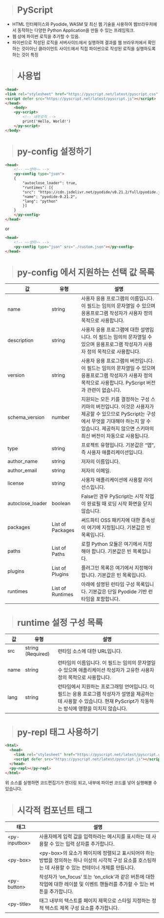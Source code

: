 ># PyScript 
- HTML 인터페이스와 Pyodide, WASM 및 최신 웹 기술을 사용하여 웹브라우저에서 동작하는 다양한 Python Application을 만들 수 있는 프레임워크.
- 웹 상에 파이썬 로직을 추가할 수 있음.
- 파이썬으로 작성된 로직을 서버사이드에서 실행하여 결과를 웹 브라우저에서 확인하는 것이아닌
클라이언트 사이드에서 직접 파이썬으로 작성된 로직을 실행하도록 하는 것이 특징

># 사용법
```html
<head>
<link rel="stylesheet" href="https://pyscript.net/latest/pyscript.css" />
<script defer src="https://pyscript.net/latest/pyscript.js"></script>
</head>
    <body>
    <py-script> 
		<!-- 내부로직 -->
		print('Hello, World!')
	</py-script>
</body>
```

># py-config 설정하기
```html
<head>
	<!-- ~~생략~~ -->
	<py-config type="json">
	{
		"autoclose_loader": true,
		"runtimes": [{
		"src": "https://cdn.jsdelivr.net/pyodide/v0.21.2/full/pyodide.js",
		"name": "pyodide-0.21.2",
		"lang": "python"
		}]
	}
	</py-config>
</head>
```
or
```html
<head>
	<!-- ~~생략~~ -->
	<py-config type="json" src="./custom.json"></py-config>
</head>
```

># py-config 에서 지원하는 선택 값 목록



| 값	| 유형 | 설명 |
|---|---|---|
|name|	string|	사용자 응용 프로그램의 이름입니다. 이 필드는 임의의 문자열일 수 있으며 응용프로그램 작성자가 사용자 정의 목적으로 사용합니다.|
|description| string	|사용자 응용 프로그램에 대한 설명입니다. 이 필드는 임의의 문자열일 수 있으며 응용프로그램 작성자가 사용자 정의 목적으로 사용합니다.
|version|	string	|사용자 응용 프로그램의 버전입니다. 이 필드는 임의의 문자열일 수 있으며 응용프로그램 작성자가 사용자 정의 목적으로 사용합니다. PyScript 버전과 관련이 없습니다.|
|schema_version|	number	|지원되는 모든 키를 결정하는 구성 스키마의 버전입니다. 이것은 사용자가 제공할 수 있으므로 PyScript는 구성에서 무엇을 기대해야 하는지 알 수 있습니다. 제공하지 않으면 스키마의 최신 버전이 자동으로 사용됩니다.|
|type|	string|	프로젝트 유형입니다. 기본값은 “앱”, 즉 사용자 애플리케이션입니다.
|author_name	|string	|저자의 이름입니다.|
|author_email	|string	|저자의 이메일.
|license	|string	|사용자 애플리케이션에 사용할 라이선스입니다.|
|autoclose_loader|	boolean	|False인 경우 PyScript는 시작 작업이 완료될 때 로딩 시작 화면을 닫지 않습니다.|
|packages	|List of Packages	|써드파티 OSS 패키지에 대한 종속성이 여기에 지정됩니다. 기본값은 빈 목록입니다.|
|paths	|List of Paths	|로컬 Python 모듈은 여기에서 지정해야 합니다. 기본값은 빈 목록입니다.|
|plugins	|List of Plugins	|플러그인 목록은 여기에서 지정해야 합니다. 기본값은 빈 목록입니다.|
|runtimes	|List of Runtimes	|아래에 설명된 런타임 구성 목록입니다. 기본값은 단일 Pyodide 기반 런타임을 포함합니다.|

># runtime 설정 구성 목록
|값 |유형|설명|
|---|---|---|
|src|	string (Required)	|런타임 소스에 대한 URL입니다.|
|name	|string	|런타임의 이름입니다. 이 필드는 임의의 문자열일 수 있으며 애플리케이션 작성자가 고유한 사용자 정의 목적으로 사용합니다.|
|lang	|string	|런타임에서 지원하는 프로그래밍 언어입니다. 이 필드는 응용 프로그램 작성자가 설명을 제공하는 데 사용할 수 있습니다. 현재 PyScript가 작동하는 방식에 영향을 미치지 않습니다.|

># py-repl 태그 사용하기
```html
<html>
  <head>
    <link rel="stylesheet" href="https://pyscript.net/latest/pyscript.css" />
    <script defer src="https://pyscript.net/latest/pyscript.js"></script>
  </head>
  <py-repl></py-repl>
</html>
```
위 소스를 실행하면 코드편집기가 렌더링 되고, 내부에 파이썬 코드를 넣어 실행해볼 수 있습니다.

># 시각적 컴포넌트 태그
|태그|설명|
|---|---|
|\<py-inputbox>|	사용자에게 입력 값을 입력하라는 메시지를 표시하는 데 사용할 수 있는 입력 상자를 추가합니다.|
|\<py-box>	|\<py-box>의 요소가 페이지에 정렬되고 표시되어야 하는 방법을 정의하는 하나 이상의 시각적 구성 요소를 호스팅하는 데 사용할 수 있는 컨테이너 개체를 만듭니다.|
|\<py-button>	|작성자가 ‘on_focus’ 또는 ‘on_click’과 같은 버튼에 대한 작업에 대한 레이블 및 이벤트 핸들러를 추가할 수 있는 버튼을 추가합니다.|
|\<py-title>|	태그 내부의 텍스트를 페이지 제목으로 스타일 지정하는 정적 텍스트 제목 구성 요소를 추가합니다.|
